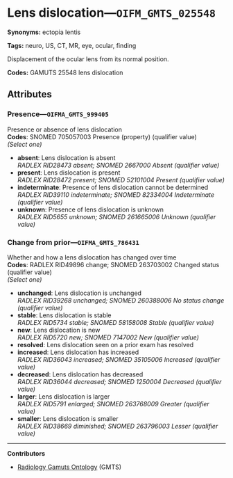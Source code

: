 # Lens dislocation—`OIFM_GMTS_025548`

**Synonyms:** ectopia lentis

**Tags:** neuro, US, CT, MR, eye, ocular, finding

Displacement of the ocular lens from its normal position.

**Codes:** GAMUTS 25548 lens dislocation

## Attributes

### Presence—`OIFMA_GMTS_999405`

Presence or absence of lens dislocation  
**Codes**: SNOMED 705057003 Presence (property) (qualifier value)  
*(Select one)*

- **absent**: Lens dislocation is absent  
_RADLEX RID28473 absent; SNOMED 2667000 Absent (qualifier value)_
- **present**: Lens dislocation is present  
_RADLEX RID28472 present; SNOMED 52101004 Present (qualifier value)_
- **indeterminate**: Presence of lens dislocation cannot be determined  
_RADLEX RID39110 indeterminate; SNOMED 82334004 Indeterminate (qualifier value)_
- **unknown**: Presence of lens dislocation is unknown  
_RADLEX RID5655 unknown; SNOMED 261665006 Unknown (qualifier value)_

### Change from prior—`OIFMA_GMTS_786431`

Whether and how a lens dislocation has changed over time  
**Codes**: RADLEX RID49896 change; SNOMED 263703002 Changed status (qualifier value)  
*(Select one)*

- **unchanged**: Lens dislocation is unchanged  
_RADLEX RID39268 unchanged; SNOMED 260388006 No status change (qualifier value)_
- **stable**: Lens dislocation is stable  
_RADLEX RID5734 stable; SNOMED 58158008 Stable (qualifier value)_
- **new**: Lens dislocation is new  
_RADLEX RID5720 new; SNOMED 7147002 New (qualifier value)_
- **resolved**: Lens dislocation seen on a prior exam has resolved  
- **increased**: Lens dislocation has increased  
_RADLEX RID36043 increased; SNOMED 35105006 Increased (qualifier value)_
- **decreased**: Lens dislocation has decreased  
_RADLEX RID36044 decreased; SNOMED 1250004 Decreased (qualifier value)_
- **larger**: Lens dislocation is larger  
_RADLEX RID5791 enlarged; SNOMED 263768009 Greater (qualifier value)_
- **smaller**: Lens dislocation is smaller  
_RADLEX RID38669 diminished; SNOMED 263796003 Lesser (qualifier value)_

---

**Contributors**

- [Radiology Gamuts Ontology](https://gamuts.net/) (GMTS)
